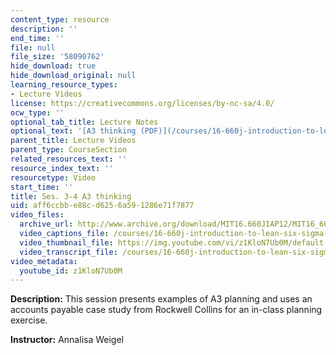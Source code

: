 ```yaml
---
content_type: resource
description: ''
end_time: ''
file: null
file_size: '58090762'
hide_download: true
hide_download_original: null
learning_resource_types:
- Lecture Videos
license: https://creativecommons.org/licenses/by-nc-sa/4.0/
ocw_type: ''
optional_tab_title: Lecture Notes
optional_text: '[A3 thinking (PDF)](/courses/16-660j-introduction-to-lean-six-sigma-methods-january-iap-2012/resources/mit16_660jiap12_3-4)'
parent_title: Lecture Videos
parent_type: CourseSection
related_resources_text: ''
resource_index_text: ''
resourcetype: Video
start_time: ''
title: Ses. 3-4 A3 thinking
uid: aff6ccbb-e88c-d625-6a59-1286e71f7877
video_files:
  archive_url: http://www.archive.org/download/MIT16.660JIAP12/MIT16_660JIAP12_ses3-4_300k.mp4
  video_captions_file: /courses/16-660j-introduction-to-lean-six-sigma-methods-january-iap-2012/961d3e6b0d0f515f993b52217bf7dba4_z1KloN7Ub0M.vtt
  video_thumbnail_file: https://img.youtube.com/vi/z1KloN7Ub0M/default.jpg
  video_transcript_file: /courses/16-660j-introduction-to-lean-six-sigma-methods-january-iap-2012/3614b63684f73815f4f89b1c4849d9f6_z1KloN7Ub0M.pdf
video_metadata:
  youtube_id: z1KloN7Ub0M
---
```


**Description:** This session presents examples of A3 planning and uses an accounts payable case study from Rockwell Collins for an in-class planning exercise.

**Instructor:** Annalisa Weigel

